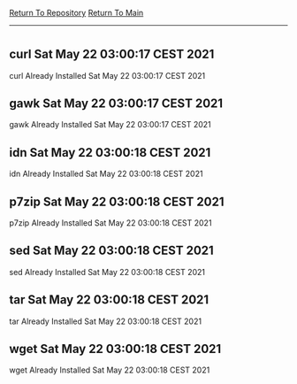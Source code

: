 [Return To Repository](https://github.com/bast69/piholeparser/)
[Return To Main](https://github.com/bast69/piholeparser/blob/master/RecentRunLogs/Mainlog.md)
____________________________________
# 
## curl Sat May 22 03:00:17 CEST 2021
curl Already Installed Sat May 22 03:00:17 CEST 2021
## gawk Sat May 22 03:00:17 CEST 2021
gawk Already Installed Sat May 22 03:00:17 CEST 2021
## idn Sat May 22 03:00:18 CEST 2021
idn Already Installed Sat May 22 03:00:18 CEST 2021
## p7zip Sat May 22 03:00:18 CEST 2021
p7zip Already Installed Sat May 22 03:00:18 CEST 2021
## sed Sat May 22 03:00:18 CEST 2021
sed Already Installed Sat May 22 03:00:18 CEST 2021
## tar Sat May 22 03:00:18 CEST 2021
tar Already Installed Sat May 22 03:00:18 CEST 2021
## wget Sat May 22 03:00:18 CEST 2021
wget Already Installed Sat May 22 03:00:18 CEST 2021
